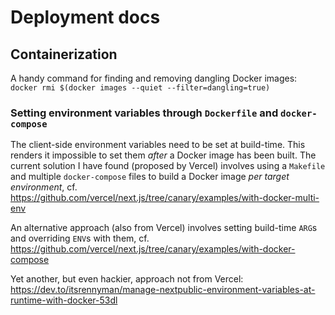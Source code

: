 # Deployment docs

## Containerization

A handy command for finding and removing dangling Docker images:
`docker rmi $(docker images --quiet --filter=dangling=true)`

### Setting environment variables through `Dockerfile` and `docker-compose`

The client-side environment variables need to be set at build-time. This renders it impossible to set them _after_ a Docker image has been built. The current solution I have found (proposed by Vercel) involves using a `Makefile` and multiple `docker-compose` files to build a Docker image _per target environment_, cf. https://github.com/vercel/next.js/tree/canary/examples/with-docker-multi-env

An alternative approach (also from Vercel) involves setting build-time `ARG`s and overriding `ENV`s with them, cf. https://github.com/vercel/next.js/tree/canary/examples/with-docker-compose

Yet another, but even hackier, approach not from Vercel: https://dev.to/itsrennyman/manage-nextpublic-environment-variables-at-runtime-with-docker-53dl
